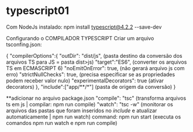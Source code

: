 # typescript01
Com NodeJs instalado:
npm install typescript@4.2.2 --save-dev

Configurando o COMPILADOR TYPESCRIPT
Criar um arquivo tsconfing.json:

{
    "compilerOptions":{
        "outDir": "dist/js", (pasta destino da conversão dos arquivos TS para JS = pasta dist>js)
        "target":"ES6", (converter os arquivos TS em ECMASCRIPT 6)
        "noEmitOnError": true, (não gerará arquivo js com erro)
        "strictNullChecks": true, (precisa especificar se as propriedades podem receber valor nulo)
        "experimentalDecorators": true (ativar decorators)
    },
    "include":["app/**/*"] (pasta de origem da conversão)
}



**adicionar no arquivo package.json
"compile": "tsc" (transforma arquivos ts em js | compilar: npm run compile)
"watch": "tsc -w" (monitorar os arquivos das pastas que foram inseridos no *include* e atualizar automaticamente | npm run watch)
command: npm run start (executa os comandos npm run watch e npm run compile)
